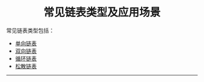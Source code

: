 # <center>常见链表类型及应用场景


常见链表类型包括：
* [单向链表](01-单向链表.md)
* [双向链表](02-双向链表.md)
* [循环链表](03-循环链表.md)
* [松散链表](04-松散链表.md)

---